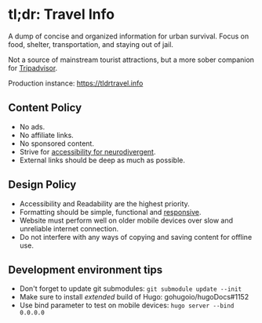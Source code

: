 # tl;dr: Travel Info

A dump of concise and organized information for urban survival. Focus on food, shelter, transportation, and staying out of jail. 

Not a source of mainstream tourist attractions, but a more sober companion for [Tripadvisor](https://www.tripadvisor.com/).

Production instance: https://tldrtravel.info

## Content Policy
- No ads.
- No affiliate links.
- No sponsored content.
- Strive for [accessibility for neurodivergent](https://www.wypartnership.co.uk/application/files/3716/4735/6437/making-information-accessible-for-neurodivergent-people-final-v2-20.04.21.pdf).
- External links should be deep as much as possible.

## Design Policy
- Accessibility and Readability are the highest priority.
- Formatting should be simple, functional and [responsive](https://www.w3schools.com/css/css_rwd_intro.asp).
- Website must perform well on older mobile devices over slow and unreliable internet connection.
- Do not interfere with any ways of copying and saving content for offline use.

## Development environment tips
- Don't forget to update git submodules: `git submodule update --init`
- Make sure to install _extended_ build of Hugo: gohugoio/hugoDocs#1152
- Use bind parameter to test on mobile devices: `hugo server --bind 0.0.0.0`
